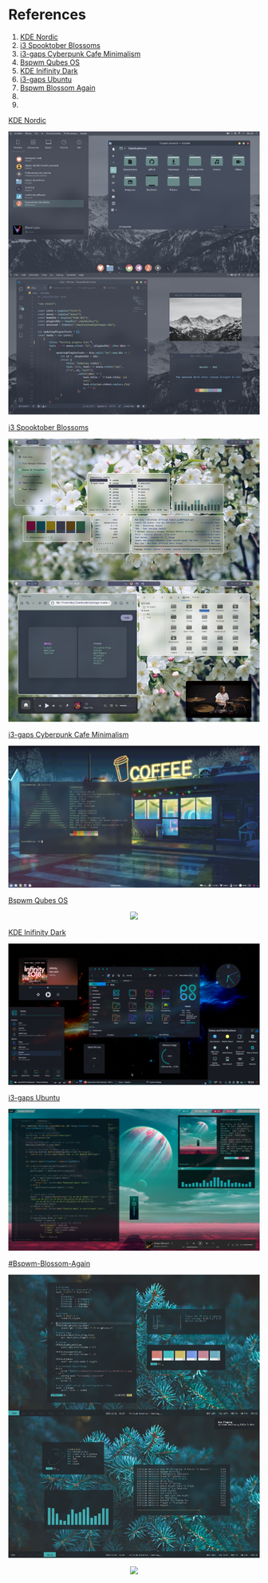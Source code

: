 # References

1. [KDE Nordic](#KDE-Nordic)
2. [i3 Spooktober Blossoms](#i3-Spooktober-Blossoms)
3. [i3-gaps Cyberpunk Cafe Minimalism](#i3-gaps-Cyberpunk-Cafe-Minimalism)
4. [Bspwm Qubes OS](#Bspwm-Qubes-OS)
5. [KDE Inifinity Dark](#KDE-Inifinity-Dark)
6. [i3-gaps Ubuntu](#i3-gaps-Ubuntu)
7. [Bspwm Blossom Again](#Bspwm-Blossom-Again)
8. [](#)
9. [](#)

<a name="KDE-Nordic"></a>
[KDE Nordic](https://www.reddit.com/r/unixporn/comments/d9okx3/kde_nordic_kde/)
<p align="center">
  <img src="Reddit/KDE-Nordic.png">
</p>


<a name="i3-Spooktober-Blossoms"></a>
[i3 Spooktober Blossoms](https://www.reddit.com/r/unixporn/comments/j3s3hv/i3_spooktober_blossoms/)
<p align="center">
  <img src="Reddit/i3-Spooktober-Blossoms.png">
</p>


<a name="i3-gaps-Cyberpunk-Cafe-Minimalism"></a>
[i3-gaps Cyberpunk Cafe Minimalism](https://www.reddit.com/r/unixporn/comments/j3nzan/i3gaps_cyberpunk_cafe_minimalism_first_rice_ever/)
<p align="center">
  <img src="Reddit/i3-gaps-Cyberpunk-Cafe-Minimalism.png">
</p>


<a name="Bspwm-Qubes-OS"></a>
[Bspwm Qubes OS](https://www.reddit.com/r/unixporn/comments/j3zyyv/bspwm_qubes_os_my_daily_drive/)
<p align="center">
  <img src="Reddit/Bspwm-Qubes-OS.png">
</p>


<a name="KDE-Inifinity-Dark"></a>
[KDE Inifinity Dark](https://www.reddit.com/r/unixporn/comments/jfa4ct/plasma_5_new_dark_plasma_theme_infinityplasma/)
<p align="center">
  <img src="Reddit/KDE-Inifinity-Dark.png">
</p>


<a name="i3-gaps-Ubuntu"></a>
[i3-gaps Ubuntu](https://www.reddit.com/r/unixporn/comments/jsmth2/i3gaps_ubuntu_on_an_alien_planet/)
<p align="center">
  <img src="Reddit/i3-gaps-Ubuntu.png">
</p>


<a name="Bspwm-Blossom-Again"></a>
[#Bspwm-Blossom-Again](https://www.reddit.com/r/unixporn/comments/k4h6xt/bspwm_blossom_again/)
<p align="center">
  <img src="Reddit/Bspwm-Blossom-Again.png">
</p>



<a name=""></a>
[]()
<p align="center">
  <img src="Reddit/.png">
</p>